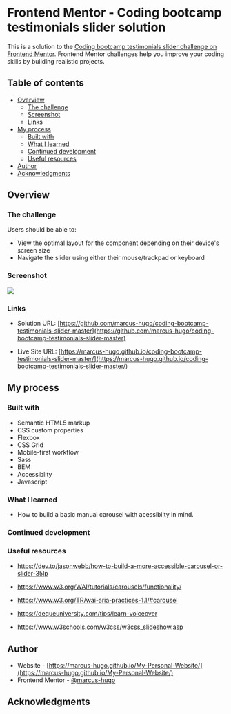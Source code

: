 # Frontend Mentor - Coding bootcamp testimonials slider solution

This is a solution to the [Coding bootcamp testimonials slider challenge on Frontend Mentor](https://www.frontendmentor.io/challenges/coding-bootcamp-testimonials-slider-4FNyLA8JL). Frontend Mentor challenges help you improve your coding skills by building realistic projects. 

## Table of contents

- [Overview](#overview)
  - [The challenge](#the-challenge)
  - [Screenshot](#screenshot)
  - [Links](#links)
- [My process](#my-process)
  - [Built with](#built-with)
  - [What I learned](#what-i-learned)
  - [Continued development](#continued-development)
  - [Useful resources](#useful-resources)
- [Author](#author)
- [Acknowledgments](#acknowledgments)

## Overview

### The challenge

Users should be able to:

- View the optimal layout for the component depending on their device's screen size
- Navigate the slider using either their mouse/trackpad or keyboard

### Screenshot

![](./screenshot.jpg)

### Links

- Solution URL: [https://github.com/marcus-hugo/coding-bootcamp-testimonials-slider-master](https://github.com/marcus-hugo/coding-bootcamp-testimonials-slider-master)

- Live Site URL: [https://marcus-hugo.github.io/coding-bootcamp-testimonials-slider-master/](https://marcus-hugo.github.io/coding-bootcamp-testimonials-slider-master/)

## My process

### Built with

- Semantic HTML5 markup
- CSS custom properties
- Flexbox
- CSS Grid
- Mobile-first workflow
- Sass
- BEM
- Accessiblity
- Javascript

### What I learned

- How to build a basic manual carousel with acessibilty in mind.

### Continued development

### Useful resources
- https://dev.to/jasonwebb/how-to-build-a-more-accessible-carousel-or-slider-35lp

- https://www.w3.org/WAI/tutorials/carousels/functionality/

- https://www.w3.org/TR/wai-aria-practices-1.1/#carousel

- https://dequeuniversity.com/tips/learn-voiceover

- https://www.w3schools.com/w3css/w3css_slideshow.asp

## Author
- Website - [https://marcus-hugo.github.io/My-Personal-Website/](https://marcus-hugo.github.io/My-Personal-Website/)
- Frontend Mentor - [@marcus-hugo](https://www.frontendmentor.io/profile/marcus-hugo)

## Acknowledgments